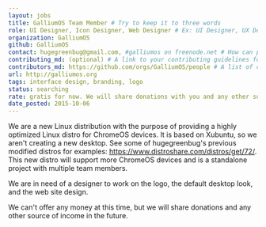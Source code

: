 ```yaml
---
layout: jobs
title: GalliumOS Team Member # Try to keep it to three words
role: UI Designer, Icon Designer, Web Designer # Ex: UI Designer, UX Designer, Icon Designer
organization: GalliumOS
github: GalliumOS
contact: hugegreenbug@gmail.com, #galliumos on freenode.net # How can people reach out to you?
contributing_md: (optional) # A link to your contributing guidelines for newcomers
contributors_md: https://github.com/orgs/GalliumOS/people # A list of contributors who are reach-out-able.
url: http://galliumos.org
tags: interface design, branding, logo
status: searching
rate: gratis for now. We will share donations with you and any other source of income in the future
date_posted: 2015-10-06
---
```


We are a new Linux distribution with the purpose of providing a highly optimized Linux distro for ChromeOS devices. It is based on Xubuntu, so we aren't creating a new desktop. See some of hugegreenbug's previous modified distros for examples: https://www.distroshare.com/distros/get/72/. This new distro will support more ChromeOS devices and is a standalone project with multiple team members. 

We are in need of a designer to work on the logo, the default desktop look, and the web site design.

We can't offer any money at this time, but we will share donations and any other source of income in the future. 

